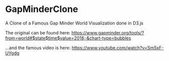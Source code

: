 # GapMinderClone
A Clone of a Famous Gap Minder World Visualization done in D3.js

The original can be found here: 
https://www.gapminder.org/tools/?from=world#$state$time$value=2018;;&chart-type=bubbles

...and the famous video is here:
https://www.youtube.com/watch?v=Sm5xF-UYgdg

